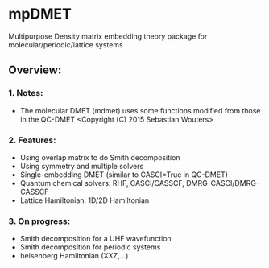# mpDMET
Multipurpose Density matrix embedding theory package for molecular/periodic/lattice systems

## Overview:
### 1. Notes: 
- The molecular DMET (mdmet) uses some functions modified from those in the QC-DMET <Copyright (C) 2015 Sebastian Wouters>
### 2. Features:
- Using overlap matrix to do Smith decomposition
- Using symmetry and multiple solvers
- Single-embedding DMET (similar to CASCI=True in QC-DMET)
- Quantum chemical solvers: RHF, CASCI/CASSCF, DMRG-CASCI/DMRG-CASSCF
- Lattice Hamiltonian: 1D/2D Hamiltonian
### 3. On progress:
- Smith decomposition for a UHF wavefunction
- Smith decomposition for periodic systems
- heisenberg Hamiltonian (XXZ,...)